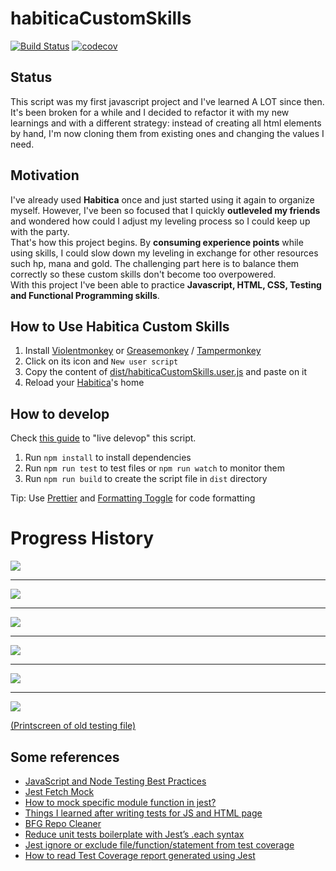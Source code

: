 # habiticaCustomSkills

[![Build Status](https://travis-ci.com/Markkop/habiticaCustomSkills.svg?branch=rollup)](https://travis-ci.com/Markkop/habiticaCustomSkills)
[![codecov](https://codecov.io/gh/Markkop/habiticaCustomSkills/branch/rollup/graph/badge.svg)](https://codecov.io/gh/Markkop/habiticaCustomSkills)

## Status

This script was my first javascript project and I've learned A LOT since then. It's been broken for a while and I decided to refactor it with my new learnings and with a different strategy: instead of creating all html elements by hand, I'm now cloning them from existing ones and changing the values I need.

## Motivation

I've already used **Habitica** once and just started using it again to organize myself. However, I've been so focused that I quickly **outleveled my friends** and wondered how could I adjust my leveling process so I could keep up with the party.  
That's how this project begins. By **consuming experience points** while using skills, I could slow down my leveling in exchange for other resources such hp, mana and gold. The challenging part here is to balance them correctly so these custom skills don't become too overpowered.  
With this project I've been able to practice **Javascript, HTML, CSS, Testing and Functional Programming skills**.

## How to Use Habitica Custom Skills

1. Install [Violentmonkey](https://addons.mozilla.org/en-US/firefox/addon/violentmonkey/) or [Greasemonkey](https://addons.mozilla.org/en-US/firefox/addon/greasemonkey/) / [Tampermonkey](https://chrome.google.com/webstore/detail/tampermonkey/dhdgffkkebhmkfjojejmpbldmpobfkfo)
2. Click on its icon and `New user script`
3. Copy the content of [dist/habiticaCustomSkills.user.js](dist/habiticaCustomSkills.user.js) and paste on it
4. Reload your [Habitica](https://habitica.com/)'s home

## How to develop

Check [this guide](https://violentmonkey.github.io/posts/how-to-edit-scripts-with-your-favorite-editor/) to "live delevop" this script.

1. Run `npm install` to install dependencies
1. Run `npm run test` to test files or `npm run watch` to monitor them
3. Run `npm run build` to create the script file in `dist` directory

Tip: Use [Prettier](https://marketplace.visualstudio.com/items?itemName=esbenp.prettier-vscode) and [Formatting Toggle](https://marketplace.visualstudio.com/items?itemName=tombonnike.vscode-status-bar-format-toggle) for code formatting

# Progress History

<img src="https://i.imgur.com/CeCfBC1.png"/>
<hr>
<img src="https://i.imgur.com/Wc8WAjC.png"/>
<hr>
<img src="https://i.imgur.com/3QvJFgd.png"/>
<hr>
<img src="https://i.imgur.com/kIjk9qB.png"/>
<hr>
<img src="https://i.imgur.com/HMcUVEq.png"/>
<hr>
<img src="https://i.imgur.com/Ndh6dJ9.png"/>

[(Printscreen of old testing file)](https://i.imgur.com/BLkLpcj.png)

## Some references

-   [JavaScript and Node Testing Best Practices](https://javascriptweekly.com/link/68555/14d64d4a39)
-   [Jest Fetch Mock](https://www.npmjs.com/package/jest-fetch-mock#installation-and-setup)
-   [How to mock specific module function in jest?](https://medium.com/@qjli/how-to-mock-specific-module-function-in-jest-715e39a391f4)
-   [Things I learned after writing tests for JS and HTML page](https://dev.to/snowleo208/things-i-learned-after-writing-tests-for-js-and-html-page-4lja)
-   [BFG Repo Cleaner](https://rtyley.github.io/bfg-repo-cleaner/)
-   [Reduce unit tests boilerplate with Jest’s .each syntax](https://itnext.io/reduce-unit-tests-boilerplate-with-jests-each-syntax-f5e48828437f)
-   [Jest ignore or exclude file/function/statement from test coverage](https://codewithhugo.com/jest-exclude-coverage/)
-   [How to read Test Coverage report generated using Jest](https://medium.com/@krishankantsinghal/how-to-read-test-coverage-report-generated-using-jest-c2d1cb70da8b)
